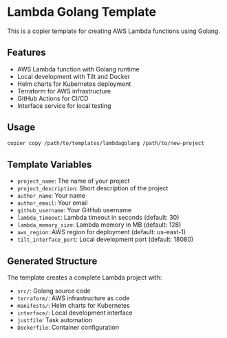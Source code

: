 # Lambda Golang Template

This is a copier template for creating AWS Lambda functions using Golang.

## Features

- AWS Lambda function with Golang runtime
- Local development with Tilt and Docker
- Helm charts for Kubernetes deployment
- Terraform for AWS infrastructure
- GitHub Actions for CI/CD
- Interface service for local testing

## Usage

```bash
copier copy /path/to/templates/lambdagolang /path/to/new-project
```

## Template Variables

- `project_name`: The name of your project
- `project_description`: Short description of the project  
- `author_name`: Your name
- `author_email`: Your email
- `github_username`: Your GitHub username
- `lambda_timeout`: Lambda timeout in seconds (default: 30)
- `lambda_memory_size`: Lambda memory in MB (default: 128)
- `aws_region`: AWS region for deployment (default: us-east-1)
- `tilt_interface_port`: Local development port (default: 18080)

## Generated Structure

The template creates a complete Lambda project with:

- `src/`: Golang source code
- `terraform/`: AWS infrastructure as code
- `manifests/`: Helm charts for Kubernetes
- `interface/`: Local development interface
- `justfile`: Task automation
- `Dockerfile`: Container configuration